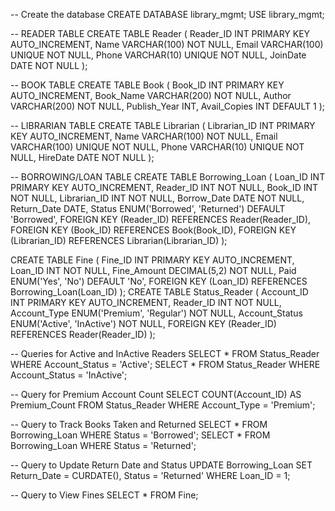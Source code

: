 -- Create the database
CREATE DATABASE library_mgmt;
USE library_mgmt;

-- READER TABLE
CREATE TABLE Reader (
    Reader_ID INT PRIMARY KEY AUTO_INCREMENT,
    Name VARCHAR(100) NOT NULL,
    Email VARCHAR(100) UNIQUE NOT NULL,
    Phone VARCHAR(10) UNIQUE NOT NULL,
    JoinDate DATE NOT NULL
);

-- BOOK TABLE
CREATE TABLE Book (
    Book_ID INT PRIMARY KEY AUTO_INCREMENT,
    Book_Name VARCHAR(200) NOT NULL,
    Author VARCHAR(200) NOT NULL,
    Publish_Year INT,
    Avail_Copies INT DEFAULT 1
);

-- LIBRARIAN TABLE
CREATE TABLE Librarian (
    Librarian_ID INT PRIMARY KEY AUTO_INCREMENT,
    Name VARCHAR(100) NOT NULL,
    Email VARCHAR(100) UNIQUE NOT NULL,
    Phone VARCHAR(10) UNIQUE NOT NULL,
    HireDate DATE NOT NULL
);

-- BORROWING/LOAN TABLE
CREATE TABLE Borrowing_Loan (
    Loan_ID INT PRIMARY KEY AUTO_INCREMENT,
    Reader_ID INT NOT NULL,
    Book_ID INT NOT NULL,
    Librarian_ID INT NOT NULL,
    Borrow_Date DATE NOT NULL,
    Return_Date DATE,
    Status ENUM('Borrowed', 'Returned') DEFAULT 'Borrowed',
    FOREIGN KEY (Reader_ID) REFERENCES Reader(Reader_ID),
    FOREIGN KEY (Book_ID) REFERENCES Book(Book_ID),
    FOREIGN KEY (Librarian_ID) REFERENCES Librarian(Librarian_ID)
);

CREATE TABLE Fine (
    Fine_ID INT PRIMARY KEY AUTO_INCREMENT,
    Loan_ID INT NOT NULL,
    Fine_Amount DECIMAL(5,2) NOT NULL,
    Paid ENUM('Yes', 'No') DEFAULT 'No',
    FOREIGN KEY (Loan_ID) REFERENCES Borrowing_Loan(Loan_ID)
);
CREATE TABLE Status_Reader (
    Account_ID INT PRIMARY KEY AUTO_INCREMENT,
    Reader_ID INT NOT NULL,
    Account_Type ENUM('Premium', 'Regular') NOT NULL,
    Account_Status ENUM('Active', 'InActive') NOT NULL,
    FOREIGN KEY (Reader_ID) REFERENCES Reader(Reader_ID)
);

-- Queries for Active and InActive Readers
SELECT * FROM Status_Reader WHERE Account_Status = 'Active';
SELECT * FROM Status_Reader WHERE Account_Status = 'InActive';

-- Query for Premium Account Count
SELECT COUNT(Account_ID) AS Premium_Count FROM Status_Reader WHERE Account_Type = 'Premium';

-- Query to Track Books Taken and Returned
SELECT * FROM Borrowing_Loan WHERE Status = 'Borrowed';
SELECT * FROM Borrowing_Loan WHERE Status = 'Returned';

-- Query to Update Return Date and Status
UPDATE Borrowing_Loan
SET Return_Date = CURDATE(), Status = 'Returned'
WHERE Loan_ID = 1;

-- Query to View Fines
SELECT * FROM Fine;
